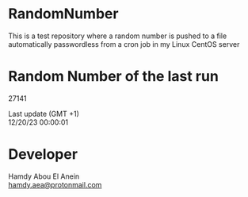 # RandomNumber    
This is a test repository where a random number is pushed to a file automatically passwordless from a cron job in my Linux CentOS server    
# Random Number of the last run   
27141
      
Last update (GMT +1)    
12/20/23 00:00:01
# Developer    
Hamdy Abou El Anein   
hamdy.aea@protonmail.com
